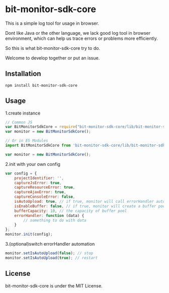 # bit-monitor-sdk-core

This is a simple log tool for usage in browser.

Dont like Java or the other language, we lack good log tool in browser environment, which can help us trace errors or problems more efficiently.

So this is what bit-monitor-sdk-core try to do.

Welcome to develop together or put an issue.

## Installation

```shell script
npm install bit-monitor-sdk-core
```

## Usage
1.create instance

```javascript
// Common JS
var BitMonitorSdkCore = require("bit-monitor-sdk-core/lib/bit-monitor-sdk-core.min");
var monitor = new BitMonitorSdkCore();
```

```javascript
// Or in ES Modules
import BitMonitorSdkCore from 'bit-monitor-sdk-core/lib/bit-monitor-sdk-core.min';

var monitor = new BitMonitorSdkCore();
```

2.init with your own config
```javascript
var config = {
    projectIdentifier: '',
    captureJsError: true,
    captureResourceError: true,
    captureAjaxError: true,
    captureConsoleError: false,
    isAutoUpload: true, // if true, monitor will call errorHandler automatically
    isEnableBuffer: false, // if true, monitor will create a buffer pool and save the concurrency info
    bufferCapacity: 10, // the capacity of buffer pool
    errorHandler: function (data) {
        // something to do with data
    }
};
monitor.init(config);
```

3.(optional)switch errorHandler automation
```javascript
monitor.setIsAutoUpload(false); // stop
monitor.setIsAutoUpload(true); // restart
```

## License
bit-monitor-sdk-core is under the MIT License.